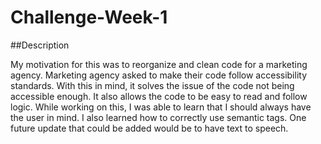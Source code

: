# Challenge-Week-1


##Description

My motivation for this was to reorganize and clean code for a marketing agency.
Marketing agency asked to make their code follow accessibility standards.
With this in mind, it solves the issue of the code not being accessible enough.
It also allows the code to be easy to read and follow logic. 
While working on this, I was able to learn that I should always have the user in mind.
I also learned how to correctly use semantic tags.
One future update that could be added would be to have text to speech.